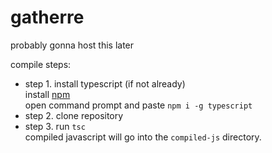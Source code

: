 # gatherre

probably gonna host this later

compile steps:
- step 1. install typescript (if not already)<br>
install [npm](https://www.npmjs.com/package/npm)<br>
open command prompt and paste `npm i -g typescript`<br>
- step 2. clone repository<br>
- step 3. run `tsc`<br>
compiled javascript will go into the `compiled-js` directory.
